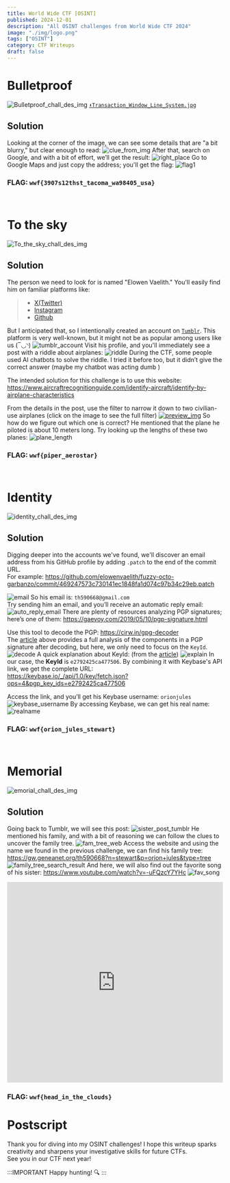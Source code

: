 ```yaml
---
title: World Wide CTF [OSINT]
published: 2024-12-01
description: "All OSINT challenges from World Wide CTF 2024"
image: "./img/logo.png"
tags: ["OSINT"]
category: CTF Writeups
draft: false
---
```


# Bulletproof

![Bulletproof_chall_des_img](./img/Bulletproof.png)
[`⬇️Transaction_Window_Line_System.jpg`](./img/Transaction_Window_Line_System.jpg)

## Solution

Looking at the corner of the image, we can see some details that are "a bit blurry," but clear enough to read:
![clue_from_img](./img/clue_from_img.png)
After that, search on Google, and with a bit of effort, we’ll get the result:
![right_place](./img/right_place.png)
Go to Google Maps and just copy the address; you'll get the flag:
![flag1](./img/flag1.png)

### FLAG: ``wwf{3907s12thst_tacoma_wa98405_usa}``

<br>

# To the sky

![To_the_sky_chall_des_img](./img/to_the_sky.png)

## Solution

The person we need to look for is named "Elowen Vaelith." You'll easily find him on familiar platforms like:
>
> - [X(Twitter)](https://x.com/elowenvaelith)
> - [Instagram](https://www.instagram.com/elowenvaelith)
> - [Github](https://github.com/elowenvaelith)

But I anticipated that, so I intentionally created an account on [``Tumblr``](https://www.tumblr.com/elowenvaelith). This platform is very well-known, but it might not be as popular among users like us (‾◡◝)
![tumblr_account](./img/tumblr_account.png)
Visit his profile, and you'll immediately see a post with a riddle about airplanes:
![riddle](./img/riddle.png)
During the CTF, some people used AI chatbots to solve the riddle. I tried it before too, but it didn’t give the correct answer (maybe my chatbot was acting dumb )

The intended solution for this challenge is to use this website:
<https://www.aircraftrecognitionguide.com/identify-aircraft/identify-by-airplane-characteristics>

From the details in the post, use the filter to narrow it down to two civilian-use airplanes (click on the image to see the full filter)
[![preview_img](./img/preview_aircraftrecognitionguide-identify-aircraft-identify-by-airplane-characteristics.png)](aircraftrecognitionguide-identify-aircraft-identify-by-airplane-characteristics.png)
So how do we figure out which one is correct? He mentioned that the plane he piloted is about 10 meters long. Try looking up the lengths of these two planes:
![plane_length](./img/aircraft_length.png)

### FLAG: ``wwf{piper_aerostar}``

<br>

# Identity

![identity_chall_des_img](./img/identity.png)

## Solution

Digging deeper into the accounts we've found, we'll discover an email address from his GitHub profile by adding `.patch` to the end of the commit URL.
<br>For example: <https://github.com/elowenvaelith/fuzzy-octo-garbanzo/commit/469247573c730141ec1848fa1d074c97b34c29eb.patch>

![email](./img/email_from_github.png)
So his email is: `th590668@gmail.com` <br>
Try sending him an email, and you’ll receive an automatic reply email:
![auto_reply_email](./img/auto_reply_email.png)
There are plenty of resources analyzing PGP signatures; here’s one of them: <https://gaevoy.com/2019/05/10/pgp-signature.html><br>

Use this tool to decode the PGP: <https://cirw.in/gpg-decoder><br>
The [article](https://gaevoy.com/2019/05/10/pgp-signature.html) above provides a full analysis of the components in a PGP signature after decoding, but here, we only need to focus on the `KeyId`.
![decode](./img/keyid.png)
A quick explanation about KeyId: (from the [article](https://gaevoy.com/2019/05/10/pgp-signature.html))
![explain](./img/explain_keyid.png)
In our case, the **KeyId** is `e2792425ca477506`. By combining it with Keybase's API link, we get the complete URL:  
<https://keybase.io/_/api/1.0/key/fetch.json?ops=4&pgp_key_ids=e2792425ca477506><br>

Access the link, and you’ll get his Keybase username: `orionjules`
![keybase_username](./img/username.png)
By accessing Keybase, we can get his real name:
![realname](./img/real_name.png)

### FLAG: ``wwf{orion_jules_stewart}``

<br>

# Memorial

![emorial_chall_des_img](./img/Memorial.png)

## Solution

Going back to Tumblr, we will see this post:
![sister_post_tumblr](./img/sister_post_tumblr.png)
He mentioned his family, and with a bit of reasoning we can follow the clues to uncover the family tree.
![fam_tree_web](./img/website_search.png)
Access the website and using the name we found in the previous challenge, we can find his family tree:
<https://gw.geneanet.org/th590668?n=stewart&p=orion+jules&type=tree>
![family_tree_search_result](./img/family_tree_search_result.png)
And here, we will also find out the favorite song of his sister: <https://www.youtube.com/watch?v=-uFQzcY7YHc>
![fav_song](./img/flag4.png)
<iframe width="100%" height="468" src="https://www.youtube.com/embed/-uFQzcY7YHc?si=MosgkVWNhQpco9xI" title="YouTube video player" frameborder="0" allow="accelerometer; autoplay; clipboard-write; encrypted-media; gyroscope; picture-in-picture; web-share" referrerpolicy="strict-origin-when-cross-origin" allowfullscreen></iframe>

### FLAG: ``wwf{head_in_the_clouds}``

# Postscript

Thank you for diving into my OSINT challenges! I hope this writeup sparks creativity and sharpens your investigative skills for future CTFs.
<br>See you in our CTF next year! <br>

:::IMPORTANT
Happy hunting! 🔍
:::
